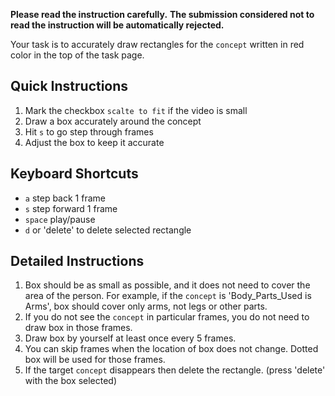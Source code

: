 **Please read the instruction carefully.**
**The submission considered not to read the instruction will be automatically rejected.**</font>


Your task is to accurately draw rectangles for the `concept` written in red color in the top of the task page.

## Quick Instructions
1. Mark the checkbox `scalte to fit` if the video is small 
2. Draw a box accurately around the concept
3. Hit `s` to go step through frames
4. Adjust the box to keep it accurate


## Keyboard Shortcuts
- `a` step back 1 frame
- `s` step forward 1 frame
- `space` play/pause
- `d` or 'delete' to delete selected rectangle

## Detailed Instructions
1. Box should be as small as possible, and it does not need to cover the area of the person. For example, if the `concept` is 'Body_Parts_Used is Arms', box should cover only arms, not legs or other parts.
2. If you do not see the `concept` in particular frames, you do not need to draw box in those frames.
3. Draw box by yourself at least once every 5 frames.
3. You can skip frames when the location of box does not change. Dotted box will be used for those frames.
4. If the target `concept` disappears then delete the rectangle. (press 'delete' with the box selected)
